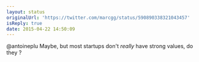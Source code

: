 ```yaml
---
layout: status
originalUrl: 'https://twitter.com/marcgg/status/590890338321043457'
isReply: true
date: 2015-04-22 14:50:09
---
```


@antoineplu Maybe, but most startups don't _really_ have strong values, do they ?
